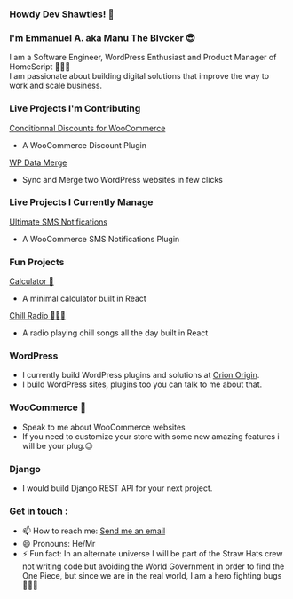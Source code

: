 ### Howdy Dev Shawties! 👋

### I'm Emmanuel A. aka Manu The Blvcker 😎
I am a Software Engineer, WordPress Enthusiast and Product Manager of HomeScript 👩🏾‍💻  
I am passionate about building digital solutions that improve the way to work and scale business.


### Live Projects I'm Contributing
[Conditionnal Discounts for WooCommerce](https://discountsuiteforwp.com/)
- A WooCommerce Discount Plugin

[WP Data Merge](https://wpdatamerge.com/)
- Sync and Merge two WordPress websites in few clicks

### Live Projects I Currently Manage 
[Ultimate SMS Notifications](https://wordpress.org/plugins/ultimate-sms-notifications)
- A WooCommerce SMS Notifications Plugin

### Fun Projects 
[Calculator 🧮](https://github.com/manutheblacker/react-calculator) 
- A minimal calculator built in React

[Chill Radio 🦸🏽‍♀️](https://github.com/manutheblacker/chillradio)
- A radio playing chill songs all the day built in React

### WordPress
- I currently build WordPress plugins and solutions at [Orion Origin](http://orionorigin.com/).
- I build WordPress sites, plugins too you can talk to me about that. 

### WooCommerce 💬
- Speak to me about WooCommerce websites
- If you need to customize your store with some new amazing features i will be your plug.😉  

### Django 
- I would build Django REST API for your next project.  
  
### Get in touch :  
- 📫 How to reach me: [Send me an email](mailto:emmanuel.adekplovi@homescriptone.com)
- 😄 Pronouns: He/Mr
- ⚡ Fun fact: In an alternate universe I will be part of the Straw Hats crew not writing code but avoiding the World Government in order to find the One Piece, but since we are in the real world, I am a hero fighting bugs 👨🏾‍💻


